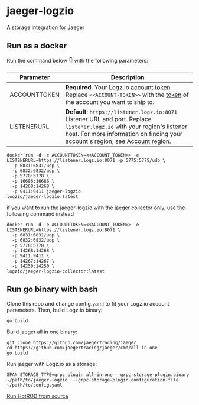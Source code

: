 # jaeger-logzio

A storage integration for Jaeger

## Run as a docker

Run the command below 👇 with the following parameters:

| Parameter | Description |
|---|---|
| ACCOUNTTOKEN | **Required**. Your Logz.io [account token](https://app.logz.io/#/dashboard/settings/manage-accounts) <br> Replace `<<ACCOUNT-TOKEN>>` with the [token](https://app.logz.io/#/dashboard/settings/general) of the account you want to ship to. |
| LISTENERURL | **Default**: `https://listener.logz.io:8071` <br>  Listener URL and port. Replace `listener.logz.io` with your region's listener host. For more information on finding your account's region, see [Account region](https://docs.logz.io/user-guide/accounts/account-region.html). |

```
docker run -d -e ACCOUNTTOKEN=<<ACCOUNT_TOKEN>> -e LISTENERURL=https://listener.logz.io:8071 -p 5775:5775/udp \
  -p 6831:6831/udp \
  -p 6832:6832/udp \
  -p 5778:5778 \
  -p 16686:16686 \
  -p 14268:14268 \
  -p 9411:9411 jaeger-logzio
logzio/jaeger-logzio:latest

```

if you want to run the jaeger-logzio with the jaeger collector only, use the following command instead
```
docker run -d -e ACCOUNTTOKEN=<<ACCOUNT_TOKEN>> -e LISTENERURL=https://listener.logz.io:8071 \
  -p 6831:6831/udp \
  -p 6832:6832/udp \
  -p 5778:5778 \
  -p 14268:14268 \
  -p 9411:9411 \
  -p 14267:14267 \
  -p 14250:14250 \
logzio/jaeger-logzio-collector:latest
```

## Run go binary with bash

Clone this repo and change config.yaml to fit your Logz.io account parameters.
Then, build Logz.io binary:

```
go build
```

Build jaeger all in one binary:

```
git clone https://github.com/jaegertracing/jaeger
cd https://github.com/jaegertracing/jaeger/cmd/all-in-one
go build
```

Run jaeger with Logz.io as a storage:

```
SPAN_STORAGE_TYPE=grpc-plugin all-in-one --grpc-storage-plugin.binary ~/path/to/jaeger-logzio  --grpc-storage-plugin.configuration-file ~/path/to/config.yaml
```

[Run HotROD from source](https://github.com/jaegertracing/jaeger/tree/master/examples/hotrod#run-hotrod-from-source) 